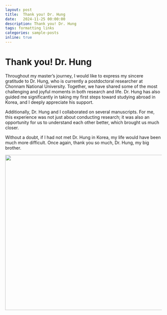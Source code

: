 ```yaml
---
layout: post
title:  Thank you! Dr. Hung
date:   2024-11-25 00:00:00
description: Thank you! Dr. Hung
tags: formatting links
categories: sample-posts
inline: true
---
```


# Thank you! Dr. Hung

Throughout my master’s journey, I would like to express my sincere gratitude to Dr. Hung, who is currently a postdoctoral researcher at Chonnam National University. Together, we have shared some of the most challenging and joyful moments in both research and life. Dr. Hung has also guided me significantly in taking my first steps toward studying abroad in Korea, and I deeply appreciate his support.

Additionally, Dr. Hung and I collaborated on several manuscripts. For me, this experience was not just about conducting research; it was also an opportunity for us to understand each other better, which brought us much closer.

Without a doubt, if I had not met Dr. Hung in Korea, my life would have been much more difficult. Once again, thank you so much, Dr. Hung, my big brother.

<img src="https://caodoanh2001.github.io/assets/img/hungdoanh.jpg" data-canonical-src="https://caodoanh2001.github.io/assets/img/hungdoanh.jpg" width="950" height="500" />
